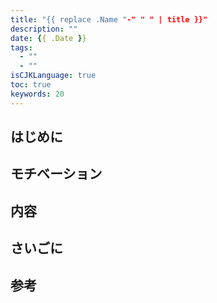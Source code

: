 ```yaml
---
title: "{{ replace .Name "-" " " | title }}"
description: ""
date: {{ .Date }}
tags:
  - ""
  - ""
isCJKLanguage: true
toc: true
keywords: 20
---
```


## はじめに

## モチベーション

## 内容

## さいごに

## 参考

